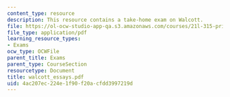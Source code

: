 ```yaml
---
content_type: resource
description: This resource contains a take-home exam on Walcott.
file: https://ol-ocw-studio-app-qa.s3.amazonaws.com/courses/21l-315-prizewinners-spring-2007/4ac207ec224e1f90f20acfdd3997219d_walcott_essays.pdf
file_type: application/pdf
learning_resource_types:
- Exams
ocw_type: OCWFile
parent_title: Exams
parent_type: CourseSection
resourcetype: Document
title: walcott_essays.pdf
uid: 4ac207ec-224e-1f90-f20a-cfdd3997219d
---
```

